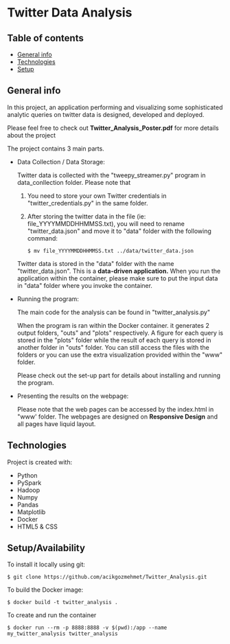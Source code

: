 # Twitter Data Analysis 

## Table of contents
* [General info](#general-info)
* [Technologies](#technologies)
* [Setup](#setup)

## General info
In this project, an application performing and visualizing some sophisticated
analytic queries on twitter data is designed, developed and deployed.

Please feel free to check out **Twitter_Analysis_Poster.pdf** for more details about the project

The project contains 3 main parts.
* Data Collection / Data Storage:

  Twitter data is collected with the "tweepy_streamer.py" program in data_conllection folder. 
  Please note that 
  1. You need to store your own Twitter credentials in "twitter_credentials.py" in the same folder.
  2. After storing the twitter data in the file (ie: file_YYYYMMDDHHMMSS.txt), you will need to rename "twitter_data.json" 
     and move it to "data" folder with the following command:
     
     ```
     $ mv file_YYYYMMDDHHMMSS.txt ../data/twitter_data.json
     ```
        
 
   Twitter data is stored in the "data" folder with the name "twitter_data.json".
   This is a **data-driven application.** When you run the application within the container, 
   please make sure to put the input data in "data" folder where you invoke the container.
   
* Running the program:

  The main code for the analysis can be found in "twitter_analysis.py"
  
  When the program is ran within the Docker container. it generates 2 output folders, "outs" and "plots" respectively. 
  A figure for each query is stored in the "plots" folder while the result of each query is stored in another folder in "outs" folder.
  You can still access the files with the folders or you can use the extra visualization provided within the "www" folder.
  
  Please check out the set-up part for details about installing and running the program.
    

* Presenting the results on the webpage:

  Please note that the web pages can be accessed by the index.html in "www' folder.
  The webpages are designed on **Responsive Design** and all pages have liquid layout.


## Technologies
Project is created with:
* Python 
* PySpark
* Hadoop
* Numpy
* Pandas
* Matplotlib
* Docker
* HTML5 & CSS
	
## Setup/Availability
To install it locally using git:

```
$ git clone https://github.com/acikgozmehmet/Twitter_Analysis.git
```


To build the Docker image:

```
$ docker build -t twitter_analysis .

```

To create and run the container

```
$ docker run --rm -p 8888:8888 -v $(pwd):/app --name my_twitter_analysis twitter_analysis
```


